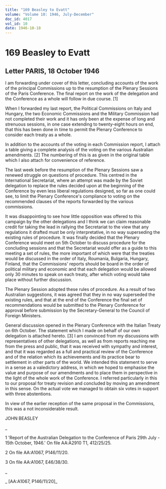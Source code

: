 ```yaml
---
title: "169 Beasley to Evatt"
volume: "Volume 10: 1946, July-December"
doc_id: 4017
vol_id: 10
date: 1946-10-18
---
```


# 169 Beasley to Evatt

## Letter PARIS, 18 October 1946

I am forwarding under cover of this letter, concluding accounts of the work of the principal Commissions up to the resumption of the Plenary Sessions of the Paris Conference. The final report on the work of the delegation and the Conference as a whole will follow in due course. [1]

When I forwarded my last report, the Political Commissions on Italy and Hungary, the two Economic Commissions and the Military Commission had not completed their work and it has only been at the expense of long and strenuous sessions, in one case extending to twenty-eight hours on end, that this has been done in time to permit the Plenary Conference to consider each treaty as a whole.

In addition to the accounts of the voting in each Commission report, I attach a table giving a complete analysis of the voting on the various Australian amendments. [2] The numbering of this is as given in the original table which I also attach for convenience of reference.

The last week before the resumption of the Plenary Sessions saw a renewed struggle on questions of procedure. This centred in the International Secretariat, where an attempt was made by the Soviet delegation to replace the rules decided upon at the beginning of the Conference by even less liberal regulations designed, so far as one could see, to limit the Plenary Conference's compliance to voting on the recommended clauses of the reports forwarded by the various commissions.

It was disappointing to see how little opposition was offered to this campaign by the other delegations and I think we can claim reasonable credit for taking the lead in rallying the Secretariat to the view that any regulations it drafted must be only interpretative, in no way superseding the existing rules of procedure. It was finally decided that the Plenary Conference would meet on 5th October to discuss procedure for the concluding sessions and that the Secretariat would offer as a guide to this meeting a set of rules, the more important of which were that the treaties would be discussed in the order of Italy, Roumania, Bulgaria, Hungary, Finland, that the Commissions' reports should be board in the order of political military and economic and that each delegation would be allowed only 30 minutes to speak on each treaty, after which voting would take place without further discussion.

The Plenary Session adopted these rules of procedure. As a result of two Australian suggestions, it was agreed that they in no way superseded the existing rules, and that at the end of the Conference the final set of recommendations would be submitted to the Plenary Conference for approval before submission by the Secretary-General to the Council of Foreign Ministers.

General discussion opened in the Plenary Conference with the Italian Treaty on 6th October. The statement which I made on behalf of our own delegation is attached hereto. [3] I am convinced from my discussions with representatives of other delegations, as well as from reports reaching me from the press and public, that it was received with sympathy and interest, and that it was regarded as a full and practical review of the Conference and of the relation which its achievements and its practice bear to settlement in other parts of the world. We intended this statement to serve in a sense as a valedictory address, in which we hoped to emphasise the value and purpose of our amendments and to place them in perspective in the light of the whole work of the Conference. I referred particularly in this to our proposal for treaty revision and concluded by moving an amendment in this sense. On the actual vote we managed to obtain six votes in support with three abstentions.

In view of the earlier reception of the same proposal in the Commissions, this was a not inconsiderable result.

JOHN BEASLEY

_

1 'Report of the Australian Delegation to the Conference of Paris 29th July - 15th October, 1946.' On file AA:A2910 T1, 412/25/25.

2 On file AA:A1067, P146/11/20.

3 On file AA:A1067, E46/38/30.

_

_ [AA:A1067, P146/11/20]_
